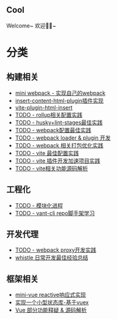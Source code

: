 ## Cool

Welcome~
欢迎👏🏻~

# 分类

## 构建相关

- [mini webpack - 实现自己的webpack](./webpack/01-compiler.md)
- [insert-content-html-plugin插件实现](./build/insert-content-html-plugin.md)
- [vite-plugin-html-insert](./build/vite-plugin-html-insert.md)
- [TODO - rollup相关配置实践]()
- [TODO - husky+lint-stages最佳实践]()
- [TODO - webpack配置最佳实践]()
- [TODO - webpack loader & plugin 开发]()
- [TODO - webpack 相关打包优化实践]()
- [TODO - vite 最佳配置实践]()
- [TODO - vite 插件开发加速项目实践]()
- [TODO - vite相关功能源码解析]()

## 工程化

- [TODO - 模块化进程]()
- [TODO - vant-cli repo脚手架学习]()

## 开发代理

- [TODO - webpack proxy开发实践]()
- [whistle 日常开发最佳经验总结](./whistle/tutorial.md)

## 框架相关

- [mini-vue reactive响应式实现](./vue2/reactive/reactive-intro.md)
- [实现一个小型状态库-基于vuex](./vuex/vuex-intro.md)
- [Vue 部分功能释疑 & 源码解析](./vue/use.md)
